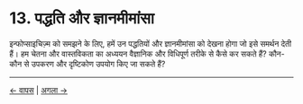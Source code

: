# 13. पद्धति और ज्ञानमीमांसा

इन्फोप्साइचिज़्म को समझने के लिए, हमें उन पद्धतियों और ज्ञानमीमांसा को देखना होगा जो इसे समर्थन देती हैं। हम चेतना और वास्तविकता का अध्ययन वैज्ञानिक और विधिपूर्ण तरीके से कैसे कर सकते हैं? कौन-कौन से उपकरण और दृष्टिकोण उपयोग किए जा सकते हैं?

---
<div class="navigation-links">
<a href="../12_आलोचनाएं_और_प्रत्युत्तर/" class="nav-link prev-link">← वापस</a> | <a href="../14_नैतिकता_की_गहन_पड़ताल/" class="nav-link next-link">अगला →</a>
</div>
